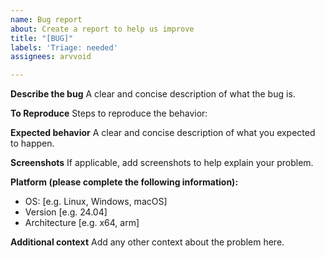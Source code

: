 ```yaml
---
name: Bug report
about: Create a report to help us improve
title: "[BUG]"
labels: 'Triage: needed'
assignees: arvvoid

---
```


**Describe the bug**
A clear and concise description of what the bug is.

**To Reproduce**
Steps to reproduce the behavior:

**Expected behavior**
A clear and concise description of what you expected to happen.

**Screenshots**
If applicable, add screenshots to help explain your problem.

**Platform (please complete the following information):**
 - OS: [e.g. Linux, Windows, macOS]
 - Version [e.g. 24.04]
 - Architecture [e.g. x64, arm]

**Additional context**
Add any other context about the problem here.
